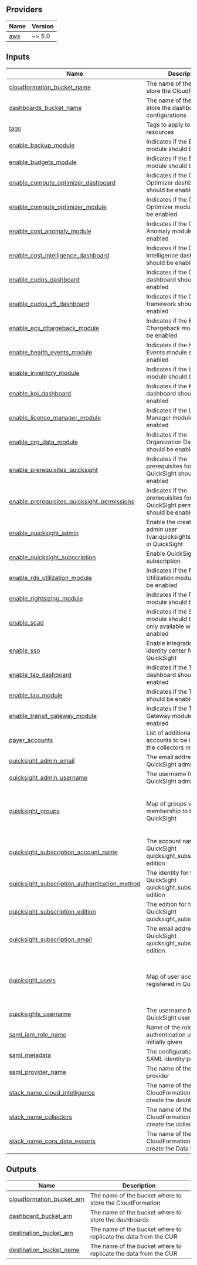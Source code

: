 <!-- BEGIN_TF_DOCS -->

## Providers

| Name                                             | Version |
| ------------------------------------------------ | ------- |
| <a name="provider_aws"></a> [aws](#provider_aws) | ~> 5.0  |

## Inputs

| Name                                                                                                                                                                     | Description                                                                      | Type                                                                                                                                                              | Default                              | Required |
| ------------------------------------------------------------------------------------------------------------------------------------------------------------------------ | -------------------------------------------------------------------------------- | ----------------------------------------------------------------------------------------------------------------------------------------------------------------- | ------------------------------------ | :------: |
| <a name="input_cloudformation_bucket_name"></a> [cloudformation_bucket_name](#input_cloudformation_bucket_name)                                                          | The name of the bucket to store the CloudFormation                               | `string`                                                                                                                                                          | n/a                                  |   yes    |
| <a name="input_dashboards_bucket_name"></a> [dashboards_bucket_name](#input_dashboards_bucket_name)                                                                      | The name of the bucket to store the dashboards configurations                    | `string`                                                                                                                                                          | n/a                                  |   yes    |
| <a name="input_tags"></a> [tags](#input_tags)                                                                                                                            | Tags to apply to all resources                                                   | `map(string)`                                                                                                                                                     | n/a                                  |   yes    |
| <a name="input_enable_backup_module"></a> [enable_backup_module](#input_enable_backup_module)                                                                            | Indicates if the Backup module should be enabled                                 | `bool`                                                                                                                                                            | `true`                               |    no    |
| <a name="input_enable_budgets_module"></a> [enable_budgets_module](#input_enable_budgets_module)                                                                         | Indicates if the Budget module should be enabled                                 | `bool`                                                                                                                                                            | `true`                               |    no    |
| <a name="input_enable_compute_optimizer_dashboard"></a> [enable_compute_optimizer_dashboard](#input_enable_compute_optimizer_dashboard)                                  | Indicates if the Compute Optimizer dashboard should be enabled                   | `bool`                                                                                                                                                            | `true`                               |    no    |
| <a name="input_enable_compute_optimizer_module"></a> [enable_compute_optimizer_module](#input_enable_compute_optimizer_module)                                           | Indicates if the Compute Optimizer module should be enabled                      | `bool`                                                                                                                                                            | `true`                               |    no    |
| <a name="input_enable_cost_anomaly_module"></a> [enable_cost_anomaly_module](#input_enable_cost_anomaly_module)                                                          | Indicates if the Cost Anomaly module should be enabled                           | `bool`                                                                                                                                                            | `true`                               |    no    |
| <a name="input_enable_cost_intelligence_dashboard"></a> [enable_cost_intelligence_dashboard](#input_enable_cost_intelligence_dashboard)                                  | Indicates if the Cost Intelligence dashboard should be enabled                   | `bool`                                                                                                                                                            | `true`                               |    no    |
| <a name="input_enable_cudos_dashboard"></a> [enable_cudos_dashboard](#input_enable_cudos_dashboard)                                                                      | Indicates if the CUDOS dashboard should be enabled                               | `bool`                                                                                                                                                            | `false`                              |    no    |
| <a name="input_enable_cudos_v5_dashboard"></a> [enable_cudos_v5_dashboard](#input_enable_cudos_v5_dashboard)                                                             | Indicates if the CUDOS V5 framework should be enabled                            | `bool`                                                                                                                                                            | `true`                               |    no    |
| <a name="input_enable_ecs_chargeback_module"></a> [enable_ecs_chargeback_module](#input_enable_ecs_chargeback_module)                                                    | Indicates if the ECS Chargeback module should be enabled                         | `bool`                                                                                                                                                            | `false`                              |    no    |
| <a name="input_enable_health_events_module"></a> [enable_health_events_module](#input_enable_health_events_module)                                                       | Indicates if the Health Events module should be enabled                          | `bool`                                                                                                                                                            | `true`                               |    no    |
| <a name="input_enable_inventory_module"></a> [enable_inventory_module](#input_enable_inventory_module)                                                                   | Indicates if the Inventory module should be enabled                              | `bool`                                                                                                                                                            | `true`                               |    no    |
| <a name="input_enable_kpi_dashboard"></a> [enable_kpi_dashboard](#input_enable_kpi_dashboard)                                                                            | Indicates if the KPI dashboard should be enabled                                 | `bool`                                                                                                                                                            | `true`                               |    no    |
| <a name="input_enable_license_manager_module"></a> [enable_license_manager_module](#input_enable_license_manager_module)                                                 | Indicates if the License Manager module should be enabled                        | `bool`                                                                                                                                                            | `false`                              |    no    |
| <a name="input_enable_org_data_module"></a> [enable_org_data_module](#input_enable_org_data_module)                                                                      | Indicates if the Organization Data module should be enabled                      | `bool`                                                                                                                                                            | `true`                               |    no    |
| <a name="input_enable_prerequisites_quicksight"></a> [enable_prerequisites_quicksight](#input_enable_prerequisites_quicksight)                                           | Indicates if the prerequisites for QuickSight should be enabled                  | `bool`                                                                                                                                                            | `true`                               |    no    |
| <a name="input_enable_prerequisites_quicksight_permissions"></a> [enable_prerequisites_quicksight_permissions](#input_enable_prerequisites_quicksight_permissions)       | Indicates if the prerequisites for QuickSight permissions should be enabled      | `bool`                                                                                                                                                            | `true`                               |    no    |
| <a name="input_enable_quicksight_admin"></a> [enable_quicksight_admin](#input_enable_quicksight_admin)                                                                   | Enable the creation of an admin user (var.quicksights_username) in QuickSight    | `bool`                                                                                                                                                            | `true`                               |    no    |
| <a name="input_enable_quicksight_subscription"></a> [enable_quicksight_subscription](#input_enable_quicksight_subscription)                                              | Enable QuickSight subscription                                                   | `bool`                                                                                                                                                            | `false`                              |    no    |
| <a name="input_enable_rds_utilization_module"></a> [enable_rds_utilization_module](#input_enable_rds_utilization_module)                                                 | Indicates if the RDS Utilization module should be enabled                        | `bool`                                                                                                                                                            | `true`                               |    no    |
| <a name="input_enable_rightsizing_module"></a> [enable_rightsizing_module](#input_enable_rightsizing_module)                                                             | Indicates if the Rightsizing module should be enabled                            | `bool`                                                                                                                                                            | `true`                               |    no    |
| <a name="input_enable_scad"></a> [enable_scad](#input_enable_scad)                                                                                                       | Indicates if the SCAD module should be enabled, only available when Cora enabled | `bool`                                                                                                                                                            | `false`                              |    no    |
| <a name="input_enable_sso"></a> [enable_sso](#input_enable_sso)                                                                                                          | Enable integration with identity center for QuickSight                           | `bool`                                                                                                                                                            | `true`                               |    no    |
| <a name="input_enable_tao_dashboard"></a> [enable_tao_dashboard](#input_enable_tao_dashboard)                                                                            | Indicates if the TAO dashboard should be enabled                                 | `bool`                                                                                                                                                            | `false`                              |    no    |
| <a name="input_enable_tao_module"></a> [enable_tao_module](#input_enable_tao_module)                                                                                     | Indicates if the TAO module should be enabled                                    | `bool`                                                                                                                                                            | `true`                               |    no    |
| <a name="input_enable_transit_gateway_module"></a> [enable_transit_gateway_module](#input_enable_transit_gateway_module)                                                 | Indicates if the Transit Gateway module should be enabled                        | `bool`                                                                                                                                                            | `true`                               |    no    |
| <a name="input_payer_accounts"></a> [payer_accounts](#input_payer_accounts)                                                                                              | List of additional payer accounts to be included in the collectors module        | `list(string)`                                                                                                                                                    | `[]`                                 |    no    |
| <a name="input_quicksight_admin_email"></a> [quicksight_admin_email](#input_quicksight_admin_email)                                                                      | The email address for the QuickSight admin user                                  | `string`                                                                                                                                                          | `null`                               |    no    |
| <a name="input_quicksight_admin_username"></a> [quicksight_admin_username](#input_quicksight_admin_username)                                                             | The username for the QuickSight admin user                                       | `string`                                                                                                                                                          | `"admin"`                            |    no    |
| <a name="input_quicksight_groups"></a> [quicksight_groups](#input_quicksight_groups)                                                                                     | Map of groups with user membership to be added to QuickSight                     | <pre>map(object({<br/> description = optional(string)<br/> namespace = optional(string)<br/> members = optional(list(string), [])<br/> }))</pre>                  | `{}`                                 |    no    |
| <a name="input_quicksight_subscription_account_name"></a> [quicksight_subscription_account_name](#input_quicksight_subscription_account_name)                            | The account name for the QuickSight quicksight_subscription edition              | `string`                                                                                                                                                          | `null`                               |    no    |
| <a name="input_quicksight_subscription_authentication_method"></a> [quicksight_subscription_authentication_method](#input_quicksight_subscription_authentication_method) | The identity for the QuickSight quicksight_subscription edition                  | `string`                                                                                                                                                          | `"IAM_AND_QUICKSIGHT"`               |    no    |
| <a name="input_quicksight_subscription_edition"></a> [quicksight_subscription_edition](#input_quicksight_subscription_edition)                                           | The edition for the QuickSight quicksight_subscription                           | `string`                                                                                                                                                          | `"ENTERPRISE"`                       |    no    |
| <a name="input_quicksight_subscription_email"></a> [quicksight_subscription_email](#input_quicksight_subscription_email)                                                 | The email address for the QuickSight quicksight_subscription edition             | `string`                                                                                                                                                          | `null`                               |    no    |
| <a name="input_quicksight_users"></a> [quicksight_users](#input_quicksight_users)                                                                                        | Map of user accounts to be registered in QuickSight                              | <pre>map(object({<br/> identity_type = optional(string, "IAM")<br/> namespace = optional(string, "default")<br/> role = optional(string, "READER")<br/> }))</pre> | `{}`                                 |    no    |
| <a name="input_quicksight_dashboard_owner"></a> [quicksights_username](#input_quicksights_username)                                                                      | The username for the QuickSight user                                             | `string`                                                                                                                                                          | `"admin"`                            |    no    |
| <a name="input_saml_iam_role_name"></a> [saml_iam_role_name](#input_saml_iam_role_name)                                                                                  | Name of the role all authentication users are initially given                    | `string`                                                                                                                                                          | `"aws-cudos-sso"`                    |    no    |
| <a name="input_saml_metadata"></a> [saml_metadata](#input_saml_metadata)                                                                                                 | The configuration for the SAML identity provider                                 | `string`                                                                                                                                                          | `null`                               |    no    |
| <a name="input_saml_provider_name"></a> [saml_provider_name](#input_saml_provider_name)                                                                                  | The name of the SAML provider                                                    | `string`                                                                                                                                                          | `"aws-cudos-sso"`                    |    no    |
| <a name="input_stack_name_cloud_intelligence"></a> [stack_name_cloud_intelligence](#input_stack_name_cloud_intelligence)                                                 | The name of the CloudFormation stack to create the dashboards                    | `string`                                                                                                                                                          | `"CI-Cloud-Intelligence-Dashboards"` |    no    |
| <a name="input_stack_name_collectors"></a> [stack_name_collectors](#input_stack_name_collectors)                                                                         | The name of the CloudFormation stack to create the collectors                    | `string`                                                                                                                                                          | `"CidDataCollectionStack"`           |    no    |
| <a name="input_stack_name_cora_data_exports"></a> [stack_name_cora_data_exports](#input_stack_name_cora_data_exports)                                                    | The name of the CloudFormation stack to create the Data Exports                  | `string`                                                                                                                                                          | `"CidDataExportsDestinationStack"`   |    no    |

## Outputs

| Name                                                                                                           | Description                                                     |
| -------------------------------------------------------------------------------------------------------------- | --------------------------------------------------------------- |
| <a name="output_cloudformation_bucket_arn"></a> [cloudformation_bucket_arn](#output_cloudformation_bucket_arn) | The name of the bucket where to store the CloudFormation        |
| <a name="output_dashboard_bucket_arn"></a> [dashboard_bucket_arn](#output_dashboard_bucket_arn)                | The name of the bucket where to store the dashboards            |
| <a name="output_destination_bucket_arn"></a> [destination_bucket_arn](#output_destination_bucket_arn)          | The name of the bucket where to replicate the data from the CUR |
| <a name="output_destination_bucket_name"></a> [destination_bucket_name](#output_destination_bucket_name)       | The name of the bucket where to replicate the data from the CUR |

<!-- END_TF_DOCS -->
